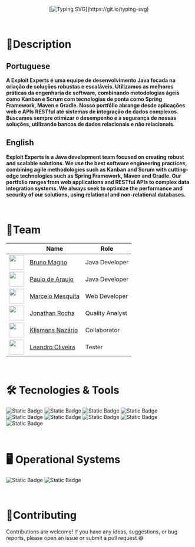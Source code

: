 <div align="center" text-align="center">
  
  [![Typing SVG](https://readme-typing-svg.demolab.com/?font=Fira+Code&weight=600&size=40&pause=100&color=007BFF&center=true&vCenter=true&lines=EXPLOIT+EXPERTS!)](https://git.io/typing-svg) 
</div>

<br>


# 📃Description

## Portuguese
<strong>A Exploit Experts é uma equipe de desenvolvimento Java focada na criação de soluções robustas e escaláveis. Utilizamos as melhores práticas da engenharia de software, combinando metodologias ágeis como Kanban e Scrum com tecnologias de ponta como Spring Framework, Maven e Gradle. Nosso portfólio abrange desde aplicações web e APIs RESTful até sistemas de integração de dados complexos. Buscamos sempre otimizar o desempenho e a segurança de nossas soluções, utilizando bancos de dados relacionais e não relacionais.</strong>


## English
<strong>Exploit Experts is a Java development team focused on creating robust and scalable solutions. We use the best software engineering practices, combining agile methodologies such as Kanban and Scrum with cutting-edge technologies such as Spring Framework, Maven and Gradle. Our portfolio ranges from web applications and RESTful APIs to complex data integration systems. We always seek to optimize the performance and security of our solutions, using relational and non-relational databases.</strong>

<br>

# 🧟Team

|| Name             | Role           |
| ---------------- | ---------------- | -------------- |
| <img src="https://avatars.githubusercontent.com/u/114788642?v=4" float="left" width="40px" height=40px> | <a href='https://github.com/brunoliratm'>Bruno Magno</a> | Java Developer |
| <img src="https://avatars.githubusercontent.com/u/127964717?v=4" float="left" width="40px" height=40px> | <a href='https://github.com/Paulo-Araujo-Jr'>Paulo de Araujo</a> | Java Developer |
| <img src="https://avatars.githubusercontent.com/u/126338859?v=4" float="left" width="40px" height=40px> | <a href='https://github.com/MrMesquita'>Marcelo Mesquita</a> | Web Developer |
| <img src="https://avatars.githubusercontent.com/u/126990110?v=4" float="left" width="40px" height=40px> | <a href='https://github.com/Jonathanwsr'>Jonathan Rocha</a> | Quality Analyst |
| <img src="https://avatars.githubusercontent.com/u/180599406?v=4" float="left" width="40px" height=40px> | <a href='https://github.com/Klismans-Nazario'>Klismans Nazário</a> | Collaborator |
| <img src="https://avatars.githubusercontent.com/u/126925371?v=4" float="left" width="40px" height=40px> | <a href='https://github.com/leandrouser'>Leandro Oliveira</a> | Tester |

<br>

# :hammer_and_wrench: Tecnologies & Tools
<div align="left">
  

  ![Static Badge](https://img.shields.io/badge/Java-ED8B00?style=for-the-badge&logo=openjdk&logoColor=white)
  ![Static Badge](https://img.shields.io/badge/html-E34F26?style=for-the-badge&logo=html5&logoColor=white)
  ![Static Badge](https://img.shields.io/badge/css-1572B6?style=for-the-badge&logo=css3&logoColor=white)
  ![Static Badge](https://img.shields.io/badge/javascript-F7DF1E?style=for-the-badge&logo=javascript&logoColor=white)
  ![Static Badge](https://img.shields.io/badge/bootstrap-05054B?style=for-the-badge&logo=bootstrap&logoColor=white)
  ![Static Badge](https://img.shields.io/badge/apachetomcat-F8DC75?style=for-the-badge&logo=apachetomcat&color=%23000000)
  ![Static Badge](https://img.shields.io/badge/sass-CC6699?style=for-the-badge&logo=sass&logoColor=white)
  ![Static Badge](https://img.shields.io/badge/jira-0052CC?style=for-the-badge&logo=jira&logoColor=%230052CC&color=%2397979A)
  ![Static Badge](https://img.shields.io/badge/spring-6DB33F?style=for-the-badge&logo=spring&logoColor=%236DB33F&color=%23000000)



</div>

<br>

# :desktop_computer: Operational Systems
<div align="left">

  ![Static Badge](https://img.shields.io/badge/ubuntu-E95420?style=for-the-badge&logo=ubuntu&logoColor=white)
  ![Static Badge](https://img.shields.io/badge/windows-0078D4?style=for-the-badge&logo=windows&logoColor=white)

</div>

<br>

# 🤝Contributing

Contributions are welcome! If you have any ideas, suggestions, or bug reports, please open an issue or submit a pull request.😄
